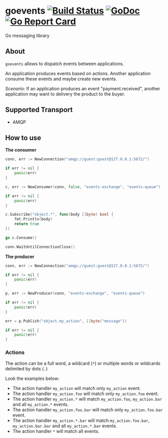 # goevents [![Build Status](https://travis-ci.org/eventials/goevents.svg?branch=master)](https://travis-ci.org/eventials/goevents) [![GoDoc](https://godoc.org/github.com/eventials/goevents?status.svg)](http://godoc.org/github.com/eventials/goevents) [![Go Report Card](https://goreportcard.com/badge/github.com/eventials/goevents)](https://goreportcard.com/report/github.com/eventials/goevents)

Go messaging library

## About

`goevents` allows to dispatch events between applications.

An application produces events based on actions.
Another application consume these events and maybe create new events.

*Scenario:* If an application produces an event "payment.received", another application may want to delivery the product to the buyer.

## Supported Transport

- AMQP

## How to use

**The consumer**

```go
conn, err := NewConnection("amqp://guest:guest@127.0.0.1:5672/")

if err != nil {
    panic(err)
}

c, err := NewConsumer(conn, false, "events-exchange", "events-queue")

if err != nil {
    panic(err)
}

c.Subscribe("object.*", func(body []byte) bool {
    fmt.Println(body)
    return true
})

go c.Consume()

conn.WaitUntilConnectionClose()
```

**The producer**

```go
conn, err := NewConnection("amqp://guest:guest@127.0.0.1:5672/")

if err != nil {
    panic(err)
}

p, err := NewProducer(conn, "events-exchange", "events-queue")

if err != nil {
    panic(err)
}

err = p.Publish("object.my_action", []byte("message"))

if err != nil {
    panic(err)
}
```

### Actions

The action can be a full word, a wildcard (`*`) or multiple words or wildcards delimited by dots (`.`)

Look the examples below:

- The action handler `my_action` will match only `my_action` event.
- The action handler `my_action.foo` will match only `my_action.foo` event.
- The action handler `my_action.*` will match `my_action.foo`, `my_action.bar` and all `my_action.*` events.
- The action handler `my_action.foo.bar` will match only `my_action.foo.bar` event.
- The action handler `my_action.*.bar` will match `my_action.foo.bar`, `my_action.bar.bar` and all `my_action.*.bar` events.
- The action handler `*` will match all events.
